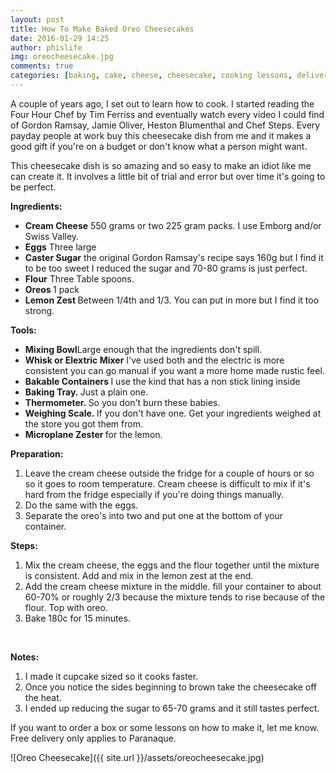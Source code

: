 ```yaml
---
layout: post
title: How To Make Baked Oreo Cheesecakes
date: 2016-01-29 14:25
author: phislife
img: oreocheesecake.jpg
comments: true
categories: [baking, cake, cheese, cheesecake, cooking lessons, delivery, for sale, Oreo, paranaque, Uncategorized]
---
```

A couple of years ago, I set out to learn how to cook. I started reading the Four Hour Chef by Tim Ferriss and eventually watch every video I could find of Gordon Ramsay, Jamie Oliver, Heston Blumenthal and Chef Steps. Every payday people at work buy this cheesecake dish from me and it makes a good gift if you're on a budget or don't know what a person might want.

This cheesecake dish is so amazing and so easy to make an idiot like me can create it. It involves a little bit of trial and error but over time it's going to be perfect.

<strong>Ingredients:</strong>

<ul>
    <li><strong>Cream Cheese</strong> 550 grams or two 225 gram packs. I use Emborg and/or Swiss Valley.</li>
    <li><strong>Eggs</strong> Three large</li>
    <li><strong>Caster Sugar</strong> the original Gordon Ramsay's recipe says 160g but I find it to be too sweet I reduced the sugar and 70-80 grams is just perfect.</li>
    <li><strong>Flour</strong> Three Table spoons.</li>
    <li><strong>Oreos </strong>1 pack</li>
    <li><strong>Lemon Zest </strong>Between 1/4th and 1/3. You can put in more but I find it too strong.</li>
</ul>

<strong>Tools:</strong>

<ul>
    <li><strong>Mixing Bowl</strong>Large enough that the ingredients don't spill.</li>
    <li><strong>Whisk or Elextric Mixer</strong> I've used both and the electric is more consistent you can go manual if you want a more home made rustic feel.</li>
    <li><strong>Bakable Containers </strong> I use the kind that has a non stick lining inside</li>
    <li><strong>Baking Tray. </strong>Just a plain one.</li>
    <li><strong>Thermometer. </strong>So you don't burn these babies.</li>
    <li><strong>Weighing Scale. </strong>If you don't have one. Get your ingredients weighed at the store you got them from.</li>
    <li><strong>Microplane Zester </strong>for the lemon.</li>
</ul>

<strong>Preparation:</strong>
1. Leave the cream cheese outside the fridge for a couple of hours or so so it goes to room temperature. Cream cheese is difficult to mix if it's hard from the fridge especially if you're doing things manually.
2. Do the same with the eggs.
3. Separate the oreo's into two and put one at the bottom of your container.

<strong>Steps:</strong>
1. Mix the cream cheese, the eggs and the flour together until the mixture is consistent. Add and mix in the lemon zest at the end.
2. Add the cream cheese mixture in the middle. fill your container to about 60-70% or roughly 2/3 because the mixture tends to rise because of the flour. Top with oreo.
3. Bake 180c for 15 minutes.

&nbsp;

<strong>Notes:</strong>

<ol>
    <li>I made it cupcake sized so it cooks faster.</li>
    <li>Once you notice the sides beginning to brown take the cheesecake off the heat.</li>
    <li>I ended up reducing the sugar to 65-70 grams and it still tastes perfect.</li>
</ol>


If you want to order a box or some lessons on how to make it, let me know. Free delivery only applies to Paranaque.

![Oreo Cheesecake]({{ site.url }}/assets/oreocheesecake.jpg)

